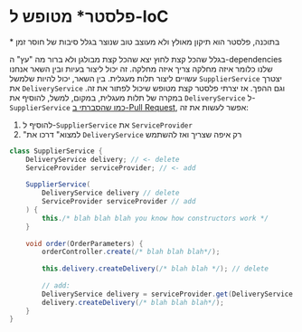 # פלסטר\* מטופש ל-IoC

\* בתוכנה, פלסטר הוא תיקון מאולץ ולא מעוצב טוב שנוצר בגלל סיבות של חוסר זמן

בגלל שהכל קצת לחוץ יצא שהכל קצת מבולגן ולא ברור מה "עץ" ה-dependencies שלנו כלומר איזה מחלקה צריך איזה מחלקה. זה יכול ליצור בעיות ובין השאר אנחנו עשויים ליצור תלות מעגלית. בין השאר, יכול להיות שלמשל `SupplierService` יצטרך את `DeliveryService` וגם ההפך. אז יצרתי פלסטר קצת מטופש שיכול לפתור את זה. במקרה של תלות מעגלית, במקום, למשל, להוסיף את `DeliveryService` ל-`SupplierService` [כמו שהסברתי ב-Pull Request](https://gitlab.com/a9877/adss_group_k/-/merge_requests/14), אפשר לעשות את זה:

1. להוסיף ל-`SupplierService` את `ServiceProvider`
2. "למצוא" דרכו את `DeliveryService` רק איפה שצריך ואז להשתמש

```java
class SupplierService {
    DeliveryService delivery; // <- delete
    ServiceProvider serviceProvider; // <- add
    
    SupplierService(
    	DeliveryService delivery // delete
        ServiceProvider serviceProvider // add
    ) {
        this./* blah blah blah you know how constructors work */
    }
    
    void order(OrderParameters) {
        orderController.create(/* blah blah blah*/);
        
        this.delivery.createDelivery(/* blah blah */); // delete
        
        // add:
        DeliveryService delivery = serviceProvider.get(DeliveryService.class);
        delivery.createDelivery(/* blah blah blah*/);
    }
}
```


